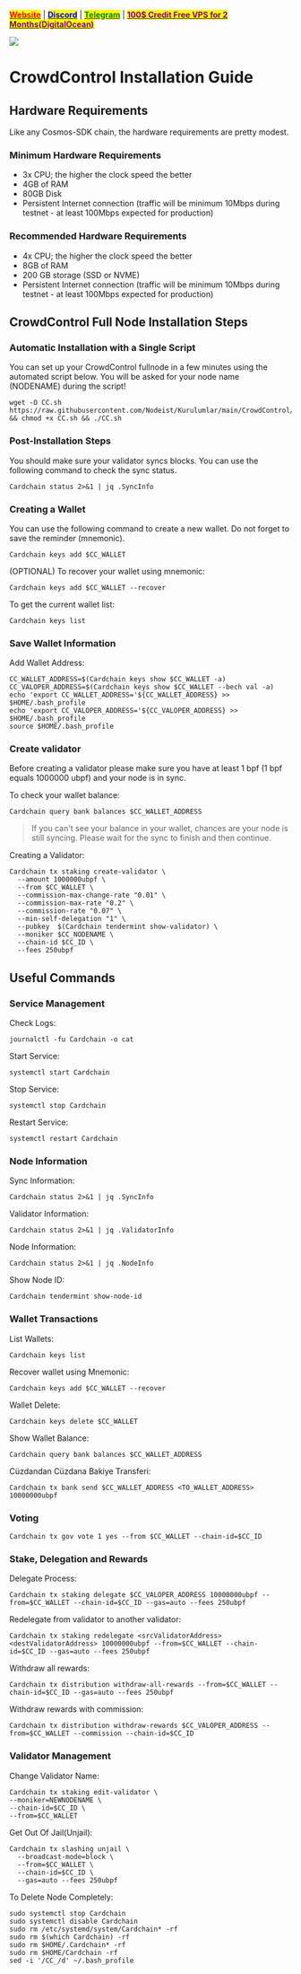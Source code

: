 &#x20;                             [<mark style="color:red;">**Website**</mark>](https://nodeist.net/) | [<mark style="color:blue;">**Discord**</mark>](https://discord.gg/ypx7mJ6Zzb) | [<mark style="color:green;">**Telegram**</mark>](https://t.me/noodeist) | [<mark style="color:purple;">**100$ Credit Free VPS for 2 Months(DigitalOcean)**</mark>](https://nodeist.net/)<mark style="color:purple;"></mark>

![](https://i.hizliresim.com/qii2z30.jpeg)


# CrowdControl Installation Guide
## Hardware Requirements
Like any Cosmos-SDK chain, the hardware requirements are pretty modest.

### Minimum Hardware Requirements
  - 3x CPU; the higher the clock speed the better
  - 4GB of RAM
  - 80GB Disk
  - Persistent Internet connection (traffic will be minimum 10Mbps during testnet - at least 100Mbps expected for production)

### Recommended Hardware Requirements
  - 4x CPU; the higher the clock speed the better
  - 8GB of RAM
  - 200 GB storage (SSD or NVME)
  - Persistent Internet connection (traffic will be minimum 10Mbps during testnet - at least 100Mbps expected for production)

## CrowdControl Full Node Installation Steps
### Automatic Installation with a Single Script
You can set up your CrowdControl fullnode in a few minutes using the automated script below.
You will be asked for your node name (NODENAME) during the script!

```
wget -O CC.sh https://raw.githubusercontent.com/Nodeist/Kurulumlar/main/CrowdControl/CC && chmod +x CC.sh && ./CC.sh
```

### Post-Installation Steps

You should make sure your validator syncs blocks.
You can use the following command to check the sync status.
```
Cardchain status 2>&1 | jq .SyncInfo
```

### Creating a Wallet
You can use the following command to create a new wallet. Do not forget to save the reminder (mnemonic).
```
Cardchain keys add $CC_WALLET
```

(OPTIONAL) To recover your wallet using mnemonic:
```
Cardchain keys add $CC_WALLET --recover
```

To get the current wallet list:
```
Cardchain keys list
```

### Save Wallet Information
Add Wallet Address:
```
CC_WALLET_ADDRESS=$(Cardchain keys show $CC_WALLET -a)
CC_VALOPER_ADDRESS=$(Cardchain keys show $CC_WALLET --bech val -a)
echo 'export CC_WALLET_ADDRESS='${CC_WALLET_ADDRESS} >> $HOME/.bash_profile
echo 'export CC_VALOPER_ADDRESS='${CC_VALOPER_ADDRESS} >> $HOME/.bash_profile
source $HOME/.bash_profile
```


### Create validator
Before creating a validator please make sure you have at least 1 bpf (1 bpf equals 1000000 ubpf) and your node is in sync.

To check your wallet balance:
```
Cardchain query bank balances $CC_WALLET_ADDRESS
```
> If you can't see your balance in your wallet, chances are your node is still syncing. Please wait for the sync to finish and then continue.

Creating a Validator:
```
Cardchain tx staking create-validator \
  --amount 1000000ubpf \
  --from $CC_WALLET \
  --commission-max-change-rate "0.01" \
  --commission-max-rate "0.2" \
  --commission-rate "0.07" \
  --min-self-delegation "1" \
  --pubkey  $(Cardchain tendermint show-validator) \
  --moniker $CC_NODENAME \
  --chain-id $CC_ID \
  --fees 250ubpf
```



## Useful Commands
### Service Management
Check Logs:
```
journalctl -fu Cardchain -o cat
```

Start Service:
```
systemctl start Cardchain
```

Stop Service:
```
systemctl stop Cardchain
```

Restart Service:
```
systemctl restart Cardchain
```

### Node Information
Sync Information:
```
Cardchain status 2>&1 | jq .SyncInfo
```

Validator Information:
```
Cardchain status 2>&1 | jq .ValidatorInfo
```

Node Information:
```
Cardchain status 2>&1 | jq .NodeInfo
```

Show Node ID:
```
Cardchain tendermint show-node-id
```

### Wallet Transactions
List Wallets:
```
Cardchain keys list
```

Recover wallet using Mnemonic:
```
Cardchain keys add $CC_WALLET --recover
```

Wallet Delete:
```
Cardchain keys delete $CC_WALLET
```

Show Wallet Balance:
```
Cardchain query bank balances $CC_WALLET_ADDRESS
```

Cüzdandan Cüzdana Bakiye Transferi:
```
Cardchain tx bank send $CC_WALLET_ADDRESS <TO_WALLET_ADDRESS> 10000000ubpf
```

### Voting
```
Cardchain tx gov vote 1 yes --from $CC_WALLET --chain-id=$CC_ID
```

### Stake, Delegation and Rewards
Delegate Process:
```
Cardchain tx staking delegate $CC_VALOPER_ADDRESS 10000000ubpf --from=$CC_WALLET --chain-id=$CC_ID --gas=auto --fees 250ubpf
```

Redelegate from validator to another validator:
```
Cardchain tx staking redelegate <srcValidatorAddress> <destValidatorAddress> 10000000ubpf --from=$CC_WALLET --chain-id=$CC_ID --gas=auto --fees 250ubpf
```

Withdraw all rewards:
```
Cardchain tx distribution withdraw-all-rewards --from=$CC_WALLET --chain-id=$CC_ID --gas=auto --fees 250ubpf
```

Withdraw rewards with commission:
```
Cardchain tx distribution withdraw-rewards $CC_VALOPER_ADDRESS --from=$CC_WALLET --commission --chain-id=$CC_ID
```

### Validator Management
Change Validator Name:
```
Cardchain tx staking edit-validator \
--moniker=NEWNODENAME \
--chain-id=$CC_ID \
--from=$CC_WALLET
```

Get Out Of Jail(Unjail): 
```
Cardchain tx slashing unjail \
  --broadcast-mode=block \
  --from=$CC_WALLET \
  --chain-id=$CC_ID \
  --gas=auto --fees 250ubpf
```

To Delete Node Completely:
```
sudo systemctl stop Cardchain
sudo systemctl disable Cardchain
sudo rm /etc/systemd/system/Cardchain* -rf
sudo rm $(which Cardchain) -rf
sudo rm $HOME/.Cardchain* -rf
sudo rm $HOME/Cardchain -rf
sed -i '/CC_/d' ~/.bash_profile
```
  